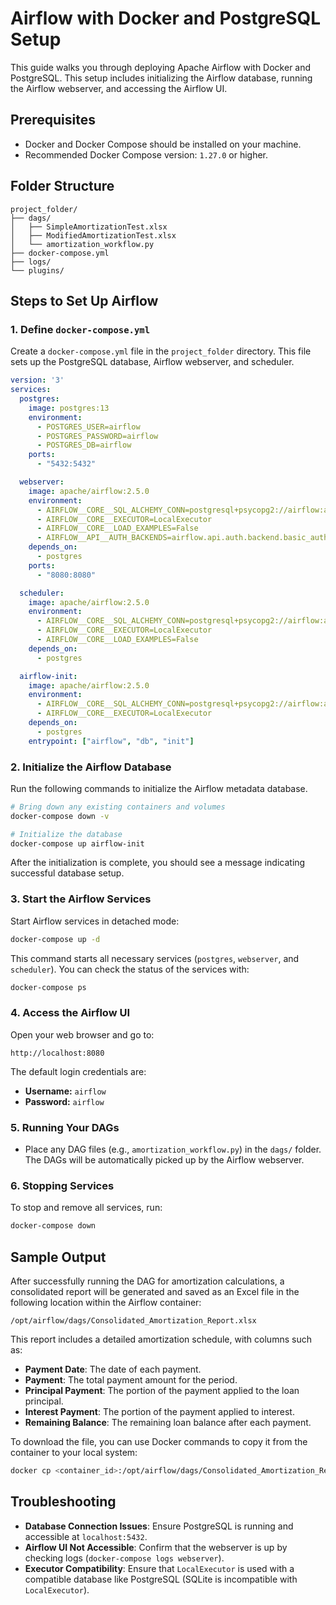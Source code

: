 # Airflow with Docker and PostgreSQL Setup

This guide walks you through deploying Apache Airflow with Docker and PostgreSQL. This setup includes initializing the Airflow database, running the Airflow webserver, and accessing the Airflow UI.

## Prerequisites

- Docker and Docker Compose should be installed on your machine.
- Recommended Docker Compose version: `1.27.0` or higher.

## Folder Structure

```plaintext
project_folder/
├── dags/
│   ├── SimpleAmortizationTest.xlsx
│   ├── ModifiedAmortizationTest.xlsx
│   └── amortization_workflow.py
├── docker-compose.yml
├── logs/
└── plugins/
```

## Steps to Set Up Airflow

### 1. Define `docker-compose.yml`

Create a `docker-compose.yml` file in the `project_folder` directory. This file sets up the PostgreSQL database, Airflow webserver, and scheduler.

```yaml
version: '3'
services:
  postgres:
    image: postgres:13
    environment:
      - POSTGRES_USER=airflow
      - POSTGRES_PASSWORD=airflow
      - POSTGRES_DB=airflow
    ports:
      - "5432:5432"

  webserver:
    image: apache/airflow:2.5.0
    environment:
      - AIRFLOW__CORE__SQL_ALCHEMY_CONN=postgresql+psycopg2://airflow:airflow@postgres:5432/airflow
      - AIRFLOW__CORE__EXECUTOR=LocalExecutor
      - AIRFLOW__CORE__LOAD_EXAMPLES=False
      - AIRFLOW__API__AUTH_BACKENDS=airflow.api.auth.backend.basic_auth
    depends_on:
      - postgres
    ports:
      - "8080:8080"

  scheduler:
    image: apache/airflow:2.5.0
    environment:
      - AIRFLOW__CORE__SQL_ALCHEMY_CONN=postgresql+psycopg2://airflow:airflow@postgres:5432/airflow
      - AIRFLOW__CORE__EXECUTOR=LocalExecutor
      - AIRFLOW__CORE__LOAD_EXAMPLES=False
    depends_on:
      - postgres

  airflow-init:
    image: apache/airflow:2.5.0
    environment:
      - AIRFLOW__CORE__SQL_ALCHEMY_CONN=postgresql+psycopg2://airflow:airflow@postgres:5432/airflow
      - AIRFLOW__CORE__EXECUTOR=LocalExecutor
    depends_on:
      - postgres
    entrypoint: ["airflow", "db", "init"]
```

### 2. Initialize the Airflow Database

Run the following commands to initialize the Airflow metadata database.

```bash
# Bring down any existing containers and volumes
docker-compose down -v

# Initialize the database
docker-compose up airflow-init
```

After the initialization is complete, you should see a message indicating successful database setup.

### 3. Start the Airflow Services

Start Airflow services in detached mode:

```bash
docker-compose up -d
```

This command starts all necessary services (`postgres`, `webserver`, and `scheduler`). You can check the status of the services with:

```bash
docker-compose ps
```

### 4. Access the Airflow UI

Open your web browser and go to:

```plaintext
http://localhost:8080
```

The default login credentials are:
- **Username:** `airflow`
- **Password:** `airflow`

### 5. Running Your DAGs

- Place any DAG files (e.g., `amortization_workflow.py`) in the `dags/` folder. The DAGs will be automatically picked up by the Airflow webserver.

### 6. Stopping Services

To stop and remove all services, run:

```bash
docker-compose down
```

## Sample Output

After successfully running the DAG for amortization calculations, a consolidated report will be generated and saved as an Excel file in the following location within the Airflow container:

```plaintext
/opt/airflow/dags/Consolidated_Amortization_Report.xlsx
```

This report includes a detailed amortization schedule, with columns such as:
- **Payment Date**: The date of each payment.
- **Payment**: The total payment amount for the period.
- **Principal Payment**: The portion of the payment applied to the loan principal.
- **Interest Payment**: The portion of the payment applied to interest.
- **Remaining Balance**: The remaining loan balance after each payment.

To download the file, you can use Docker commands to copy it from the container to your local system:

```bash
docker cp <container_id>:/opt/airflow/dags/Consolidated_Amortization_Report.xlsx ./Consolidated_Amortization_Report.xlsx
```


## Troubleshooting

- **Database Connection Issues**: Ensure PostgreSQL is running and accessible at `localhost:5432`.
- **Airflow UI Not Accessible**: Confirm that the webserver is up by checking logs (`docker-compose logs webserver`).
- **Executor Compatibility**: Ensure that `LocalExecutor` is used with a compatible database like PostgreSQL (SQLite is incompatible with `LocalExecutor`).
